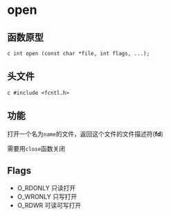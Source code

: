 # open

## 函数原型
`c
int open (const char *file, int flags, ...);
`
## 头文件
`c
#include <fcntl.h>
`
## 功能
打开一个名为`name`的文件，返回这个文件的文件描述符(**fd**)

需要用`close`函数关闭
## Flags
 - O_RDONLY 只读打开
 - O_WRONLY 只写打开 
 - O_RDWR 可读可写打开

